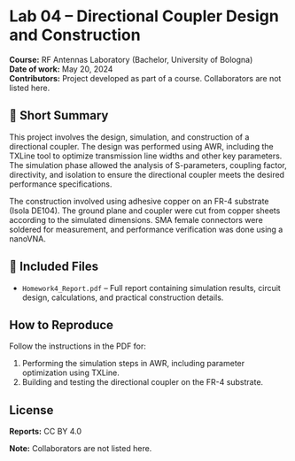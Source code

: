 # Lab 04 – Directional Coupler Design and Construction

**Course:** RF Antennas Laboratory (Bachelor, University of Bologna)  
**Date of work:** May 20, 2024  
**Contributors:** Project developed as part of a course. Collaborators are not listed here.

## 📌 Short Summary

This project involves the design, simulation, and construction of a directional coupler. The design was performed using AWR, including the TXLine tool to optimize transmission line widths and other key parameters. The simulation phase allowed the analysis of S-parameters, coupling factor, directivity, and isolation to ensure the directional coupler meets the desired performance specifications.

The construction involved using adhesive copper on an FR-4 substrate (Isola DE104). The ground plane and coupler were cut from copper sheets according to the simulated dimensions. SMA female connectors were soldered for measurement, and performance verification was done using a nanoVNA.

## 📂 Included Files
- `Homework4_Report.pdf` – Full report containing simulation results, circuit design, calculations, and practical construction details.

## How to Reproduce
Follow the instructions in the PDF for:
1. Performing the simulation steps in AWR, including parameter optimization using TXLine.
2. Building and testing the directional coupler on the FR-4 substrate.

## License 
**Reports:** CC BY 4.0 

**Note:** Collaborators are not listed here.


